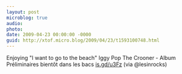 ```yaml
---
layout: post
microblog: true
audio: 
photo: 
date: 2009-04-23 00:00:00 -0000
guid: http://xtof.micro.blog/2009/04/23/t1593100748.html
---
```

Enjoying "I want to go to the beach" Iggy Pop The Crooner - Album Préliminaires bientôt dans les bacs  [is.gd/u3Fz](http://is.gd/u3Fz) (via @lesinrocks)
